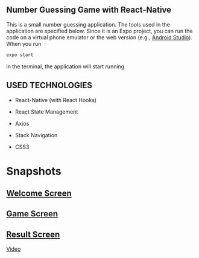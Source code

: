 ## Number Guessing Game with React-Native

This is a small number guessing application. The tools used in the application are specified below. Since it is an Expo project, you can run the code on a virtual phone emulator or the web version (e.g., [Android Studio](https://developer.android.com/studio)). When you run
```bash
expo start
```
in the terminal, the application will start running.

## USED TECHNOLOGIES

- React-Native (with React Hooks)

- React State Management

- Axios

- Stack Navigation

- CSS3

# Snapshots
  
## [Welcome Screen](https://github.com/tsonverdi/GuessGame/assets/92997075/0dd91e69-6c25-4560-8721-d8c16bf22bc5)
## [Game Screen](https://github.com/tsonverdi/GuessGame/assets/92997075/47090bf0-5be1-4af7-b063-22acdd443df7)
## [Result Screen](https://github.com/tsonverdi/GuessGame/assets/92997075/d8bcb0b9-d258-43e2-9c9a-a3e17701b5c8)



[Video](https://github.com/tsonverdi/GuessGame/assets/92997075/1412ab0e-da48-48e1-acc0-8ffc6feb0394)






